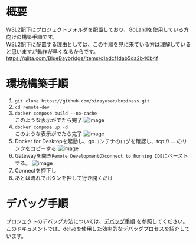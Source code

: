 # 概要
WSL2配下にプロジェクトフォルダを配置しており、GoLandを使用している方向けの構築手順です。  
WSL2配下に配置する理由としては、この手順を見に来ている方は理解していると思いますが動作が早くなるからです。  
https://qiita.com/BlueBaybridge/items/c1adcf1dab5da2b40b4f 
# 環境構築手順
1. `git clone https://github.com/sirayusan/business.git`
2. `cd remote-dev`
3. `docker compose build --no-cache`  
このような表示がでたら完了 
![image](https://github.com/sirayusan/business/assets/73060776/36d6b237-4d8e-4b06-8498-2354a371eef0)
4. `docker compose up -d`  
このような表示がでたら完了 
![image](https://github.com/sirayusan/business/assets/73060776/15593eb2-75b2-4abe-a575-1fce15fd1091)
5. Docker for Desktopを起動し、goコンテナのログを確認し、tcp:// … のリンクをコピーする
![image](https://github.com/sirayusan/business/assets/73060776/3b1a7e6f-6208-432a-aaba-b35856388c77)
6. Gatewayを開き`Remote Development`の`connect to Running IDE`にペーストする。
![image](https://github.com/sirayusan/business/assets/73060776/86afc3ff-270c-4a86-bb3f-dd15859c9bf8)
7. Connectを押下し  
8. あとは流れでボタンを押して行き開くだけ
# デバッグ手順
プロジェクトのデバッグ方法については、[デバッグ手順](./debug.md) を参照してください。このドキュメントでは、delveを使用した効率的なデバッグプロセスを紹介しています。